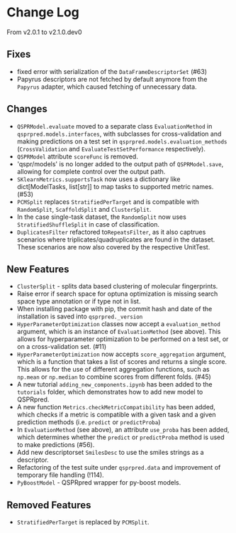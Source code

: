 # Change Log

From v2.0.1 to v2.1.0.dev0

## Fixes

- fixed error with serialization of the `DataFrameDescriptorSet` (#63)
- Papyrus descriptors are not fetched by default anymore from the `Papyrus`  adapter, which caused fetching of unnecessary data.

## Changes
- `QSPRModel.evaluate` moved to a separate class `EvaluationMethod` in `qsprpred.models.interfaces`, with subclasses for cross-validation and making predictions on a test set in `qsprpred.models.evaluation_methods` (`CrossValidation` and `EvaluateTestSetPerformance` respectively).
- `QSPRModel` attribute `scoreFunc` is removed.
- 'qspr/models' is no longer added to the output path of `QSPRModel.save`, allowing for complete control over the output path.
- `SKlearnMetrics.supportsTask` now uses a dictionary like dict[ModelTasks, list[str]] to map tasks to supported metric names. (#53)
- `PCMSplit` replaces `StratifiedPerTarget` and is compatible with `RandomSplit`, `ScaffoldSplit` and `ClusterSplit`.
- In the case single-task dataset, the `RandomSplit` now uses `StratifiedShuffleSplit` in case of classification.
- `DuplicatesFilter` refactored to`RepeatsFilter`, as it also captrues scenarios where triplicates/quadruplicates are found in the dataset. These scenarios are now also covered by the respective UnitTest.
## New Features
- `ClusterSplit` - splits data based clustering of molecular fingerprints.
- Raise error if search space for optuna optimization is missing search space type annotation or if type not in list.
- When installing package with pip, the commit hash and date of the installation is saved into `qsprpred._version`
- `HyperParameterOptimization` classes now accept a `evaluation_method` argument, which is an instance of `EvaluationMethod` (see above). This allows for hyperparameter optimization to be performed on a test set, or on a cross-validation set. (#11)
- `HyperParameterOptimization` now accepts `score_aggregation` argument, which is a function that takes a list of scores and returns a single score. This allows for the use of different aggregation functions, such as `np.mean` or `np.median` to combine scores from different folds. (#45)
- A new tutorial `adding_new_components.ipynb` has been added to the `tutorials` folder, which demonstrates how to add new model to QSPRpred.
- A new function `Metrics.checkMetricCompatibility` has been added, which checks if a metric is compatible with a given task and a given prediction methods (i.e. `predict` or `predictProba`)
- In `EvaluationMethod` (see above), an attribute `use_proba` has been added, which determines whether the `predict` or `predictProba` method is used to make predictions (#56).
- Add new descriptorset `SmilesDesc` to use the smiles strings as a descriptor.
- Refactoring of the test suite under `qsprpred.data` and improvement of temporary file handling (!114).
- `PyBoostModel` - QSPRpred wrapper for py-boost models.

## Removed Features
- `StratifiedPerTarget` is replaced by `PCMSplit`.

